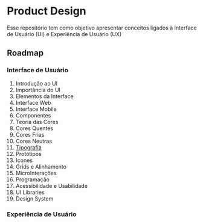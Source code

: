 # Product Design

Esse repositório tem como objetivo apresentar conceitos ligados à Interface de Usuário (UI) e Experiência de Usuário (UX)

## Roadmap

### Interface de Usuário

1. Introdução ao UI
2. Importância do UI
3. Elementos da Interface
4. Interface Web
5. Interface Mobile
6. Componentes
7. Teoria das Cores
8. Cores Quentes
9. Cores Frias
10. Cores Neutras
11. [Tipografia](./user-interface/typography.md)
12. Protótipos
13. Icones
14. Grids e Alinhamento
15. MicroInterações
16. Programação
17. Acessibilidade e Usabilidade
18. UI Libraries
19. Design System

### Experiência de Usuário
